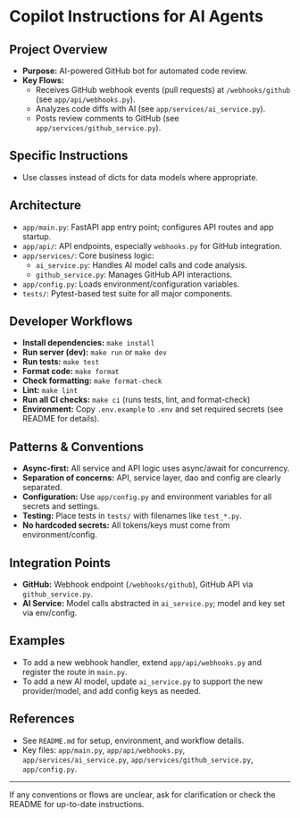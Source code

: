 # Copilot Instructions for AI Agents

## Project Overview
- **Purpose:** AI-powered GitHub bot for automated code review.
- **Key Flows:**
  - Receives GitHub webhook events (pull requests) at `/webhooks/github` (see `app/api/webhooks.py`).
  - Analyzes code diffs with AI (see `app/services/ai_service.py`).
  - Posts review comments to GitHub (see `app/services/github_service.py`).

## Specific Instructions
- Use classes instead of dicts for data models where appropriate.

## Architecture
- `app/main.py`: FastAPI app entry point; configures API routes and app startup.
- `app/api/`: API endpoints, especially `webhooks.py` for GitHub integration.
- `app/services/`: Core business logic:
    - `ai_service.py`: Handles AI model calls and code analysis.
    - `github_service.py`: Manages GitHub API interactions.
- `app/config.py`: Loads environment/configuration variables.
- `tests/`: Pytest-based test suite for all major components.

## Developer Workflows
- **Install dependencies:** `make install`
- **Run server (dev):** `make run` or `make dev`
- **Run tests:** `make test`
- **Format code:** `make format`
- **Check formatting:** `make format-check`
- **Lint:** `make lint`
- **Run all CI checks:** `make ci` (runs tests, lint, and format-check)
- **Environment:** Copy `.env.example` to `.env` and set required secrets (see README for details).

## Patterns & Conventions
- **Async-first:** All service and API logic uses async/await for concurrency.
- **Separation of concerns:** API, service layer, dao and config are clearly separated.
- **Configuration:** Use `app/config.py` and environment variables for all secrets and settings.
- **Testing:** Place tests in `tests/` with filenames like `test_*.py`.
- **No hardcoded secrets:** All tokens/keys must come from environment/config.

## Integration Points
- **GitHub:** Webhook endpoint (`/webhooks/github`), GitHub API via `github_service.py`.
- **AI Service:** Model calls abstracted in `ai_service.py`; model and key set via env/config.

## Examples
- To add a new webhook handler, extend `app/api/webhooks.py` and register the route in `main.py`.
- To add a new AI model, update `ai_service.py` to support the new provider/model, and add config keys as needed.

## References
- See `README.md` for setup, environment, and workflow details.
- Key files: `app/main.py`, `app/api/webhooks.py`, `app/services/ai_service.py`, `app/services/github_service.py`, `app/config.py`.

---

If any conventions or flows are unclear, ask for clarification or check the README for up-to-date instructions.
